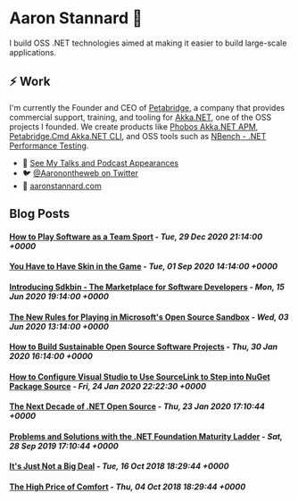# Aaron Stannard 👋

I build OSS .NET technologies aimed at making it easier to build large-scale applications. 

## ⚡ Work
I'm currently the Founder and CEO of [Petabridge](https://petabridge.com/), a company that provides commercial support, training, and tooling for [Akka.NET](https://getakka.net/), one of the OSS projects I founded. We create products like [Phobos Akka.NET APM](https://phobos.petabridge.com/), [Petabridge.Cmd Akka.NET CLI](https://cmd.petabridge.com/), and OSS tools such as [NBench - .NET Performance Testing](https://nbench.io/).

* 🔭 [See My Talks and Podcast Appearances](https://aaronstannard.com/talks/)
* :bird: [@Aaronontheweb on Twitter](https://twitter.com/Aaronontheweb)
* :bookmark_tabs:	[aaronstannard.com](https://aaronstannard.com/)

## Blog Posts
<!--START_SECTION:feed-->
#### [How to Play Software as a Team Sport](http:&#x2F;&#x2F;www.aaronstannard.com&#x2F;software-team-sport&#x2F;) - _Tue, 29 Dec 2020 21:14:00 +0000_
#### [You Have to Have Skin in the Game](http:&#x2F;&#x2F;www.aaronstannard.com&#x2F;skin-in-the-game&#x2F;) - _Tue, 01 Sep 2020 14:14:00 +0000_
#### [Introducing Sdkbin - The Marketplace for Software Developers](http:&#x2F;&#x2F;www.aaronstannard.com&#x2F;sdkbin-marketplace&#x2F;) - _Mon, 15 Jun 2020 19:14:00 +0000_
#### [The New Rules for Playing in Microsoft&#39;s Open Source Sandbox](http:&#x2F;&#x2F;www.aaronstannard.com&#x2F;new-rules-dotnet-oss&#x2F;) - _Wed, 03 Jun 2020 13:14:00 +0000_
#### [How to Build Sustainable Open Source Software Projects](http:&#x2F;&#x2F;www.aaronstannard.com&#x2F;sustainable-open-source-software&#x2F;) - _Thu, 30 Jan 2020 16:14:00 +0000_
#### [How to Configure Visual Studio to Use SourceLink to Step into NuGet Package Source](http:&#x2F;&#x2F;www.aaronstannard.com&#x2F;visual-studio-sourcelink-setup&#x2F;) - _Fri, 24 Jan 2020 22:22:30 +0000_
#### [The Next Decade of .NET Open Source](http:&#x2F;&#x2F;www.aaronstannard.com&#x2F;next-decade-dotnet&#x2F;) - _Thu, 23 Jan 2020 17:10:44 +0000_
#### [Problems and Solutions with the .NET Foundation Maturity Ladder](http:&#x2F;&#x2F;www.aaronstannard.com&#x2F;dotnet-foundation-maturity-ladder&#x2F;) - _Sat, 28 Sep 2019 17:10:44 +0000_
#### [It&#39;s Just Not a Big Deal](http:&#x2F;&#x2F;www.aaronstannard.com&#x2F;not-a-big-deal&#x2F;) - _Tue, 16 Oct 2018 18:29:44 +0000_
#### [The High Price of Comfort](http:&#x2F;&#x2F;www.aaronstannard.com&#x2F;high-effort-living&#x2F;) - _Thu, 04 Oct 2018 18:29:44 +0000_
<!--END_SECTION:feed-->
